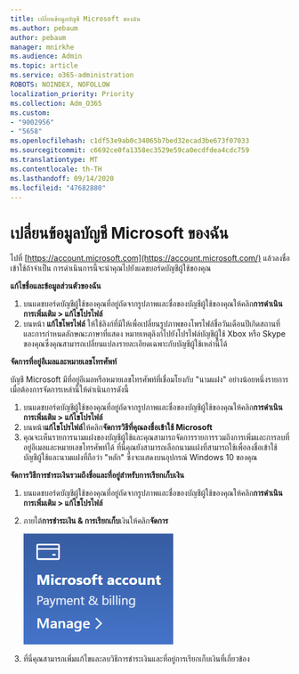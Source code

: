 ```yaml
---
title: เปลี่ยนข้อมูลบัญชี Microsoft ของฉัน
ms.author: pebaum
author: pebaum
manager: mnirkhe
ms.audience: Admin
ms.topic: article
ms.service: o365-administration
ROBOTS: NOINDEX, NOFOLLOW
localization_priority: Priority
ms.collection: Adm_O365
ms.custom:
- "9002956"
- "5658"
ms.openlocfilehash: c1df53e9ab0c34065b7bed32ecad3be673f07033
ms.sourcegitcommit: c6692ce0fa1358ec3529e59ca0ecdfdea4cdc759
ms.translationtype: MT
ms.contentlocale: th-TH
ms.lasthandoff: 09/14/2020
ms.locfileid: "47682880"
---
```

# <a name="change-my-microsoft-account-information"></a>เปลี่ยนข้อมูลบัญชี Microsoft ของฉัน

ไปที่ [https://account.microsoft.com](https://account.microsoft.com/) แล้วลงชื่อเข้าใช้ถ้าจำเป็น การดำเนินการนี้จะนำคุณไปยังแดชบอร์ดบัญชีผู้ใช้ของคุณ  

**แก้ไขชื่อและข้อมูลส่วนตัวของฉัน**

1. บนแดชบอร์ดบัญชีผู้ใช้ของคุณที่อยู่ถัดจากรูปภาพและชื่อของบัญชีผู้ใช้ของคุณให้คลิก**การดำเนินการเพิ่มเติม > แก้ไขโปรไฟล์**
2. บนหน้า **แก้ไขโพรไฟล์** ให้ใช้ลิงก์ที่มีให้เพื่อเปลี่ยนรูปภาพของโพรไฟล์ชื่อวันเดือนปีเกิดสถานที่และการกำหนดลักษณะภาษาที่แสดง หมายเหตุลิงก์ไปยังโปรไฟล์บัญชีผู้ใช้ Xbox หรือ Skype ของคุณซึ่งคุณสามารถเปลี่ยนแปลงรายละเอียดเฉพาะกับบัญชีผู้ใช้เหล่านี้ได้

**จัดการที่อยู่อีเมลและหมายเลขโทรศัพท์**

บัญชี Microsoft มีที่อยู่อีเมลหรือหมายเลขโทรศัพท์ที่เชื่อมโยงกับ "นามแฝง" อย่างน้อยหนึ่งรายการ เมื่อต้องการจัดการเหล่านี้ให้ดำเนินการดังนี้

1. บนแดชบอร์ดบัญชีผู้ใช้ของคุณที่อยู่ถัดจากรูปภาพและชื่อของบัญชีผู้ใช้ของคุณให้คลิก**การดำเนินการเพิ่มเติม > แก้ไขโปรไฟล์**
2. บนหน้า**แก้ไขโปรไฟล์**ให้คลิก**จัดการวิธีที่คุณลงชื่อเข้าใช้ Microsoft** 
3. คุณจะเห็นรายการนามแฝงของบัญชีผู้ใช้และคุณสามารถจัดการรายการรวมถึงการเพิ่มและการลบที่อยู่อีเมลและหมายเลขโทรศัพท์ได้ ที่นี่คุณยังสามารถเลือกนามแฝงที่สามารถใช้เพื่อลงชื่อเข้าใช้บัญชีผู้ใช้และนามแฝงที่ถือว่า "หลัก" ซึ่งจะแสดงบนอุปกรณ์ Windows 10 ของคุณ

**จัดการวิธีการชำระเงินรวมถึงชื่อและที่อยู่สำหรับการเรียกเก็บเงิน** 

1. บนแดชบอร์ดบัญชีผู้ใช้ของคุณที่อยู่ถัดจากรูปภาพและชื่อของบัญชีผู้ใช้ของคุณให้คลิก**การดำเนินการเพิ่มเติม > แก้ไขโปรไฟล์**
2. ภายใต้**การชำระเงิน & การเรียกเก็บ**เงินให้คลิก**จัดการ**

    ![จัดการการชำระเงินและการเรียกเก็บเงิน](media/manage-account.png)

3. ที่นี่คุณสามารถเพิ่มแก้ไขและลบวิธีการชำระเงินและที่อยู่การเรียกเก็บเงินที่เกี่ยวข้อง 
